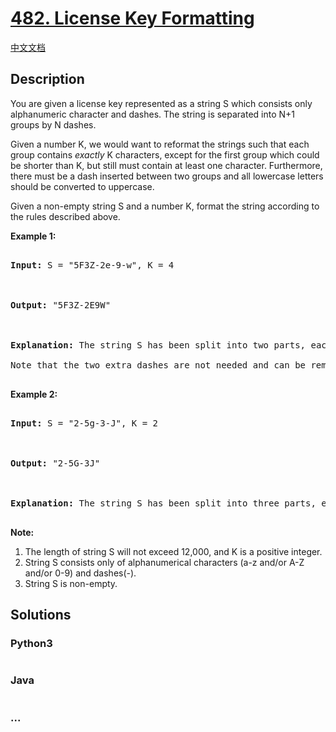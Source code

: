 # [482. License Key Formatting](https://leetcode.com/problems/license-key-formatting)

[中文文档](/solution/0400-0499/0482.License%20Key%20Formatting/README.md)

## Description

<p>You are given a license key represented as a string S which consists only alphanumeric character and dashes. The string is separated into N+1 groups by N dashes.</p>

<p>Given a number K, we would want to reformat the strings such that each group contains <i>exactly</i> K characters, except for the first group which could be shorter than K, but still must contain at least one character. Furthermore, there must be a dash inserted between two groups and all lowercase letters should be converted to uppercase.</p>

<p>Given a non-empty string S and a number K, format the string according to the rules described above.</p>

<p><b>Example 1:</b><br />

<pre>

<b>Input:</b> S = "5F3Z-2e-9-w", K = 4



<b>Output:</b> "5F3Z-2E9W"



<b>Explanation:</b> The string S has been split into two parts, each part has 4 characters.

Note that the two extra dashes are not needed and can be removed.

</pre>

</p>

<p><b>Example 2:</b><br />

<pre>

<b>Input:</b> S = "2-5g-3-J", K = 2



<b>Output:</b> "2-5G-3J"



<b>Explanation:</b> The string S has been split into three parts, each part has 2 characters except the first part as it could be shorter as mentioned above.

</pre>

</p>

<p><b>Note:</b><br>

<ol>

<li>The length of string S will not exceed 12,000, and K is a positive integer.</li>

<li>String S consists only of alphanumerical characters (a-z and/or A-Z and/or 0-9) and dashes(-).</li>

<li>String S is non-empty.</li>

</ol>

</p>

## Solutions

<!-- tabs:start -->

### **Python3**

```python

```

### **Java**

```java

```

### **...**

```

```

<!-- tabs:end -->
